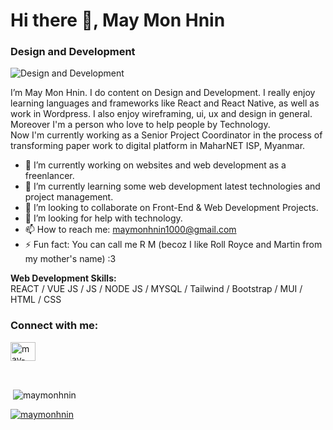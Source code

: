 <h1>Hi there 👋, May Mon Hnin</h1> 
<h3>Design and Development</h3>

![Design and Development](https://media.licdn.com/dms/image/D5603AQGWVOYU7kINiQ/profile-displayphoto-shrink_200_200/0/1689886884992?e=1703116800&v=beta&t=UIfVWCuIGUURo68u61NlSIf4yeX7_Mh0VXUh-rYgIDg)

I’m May Mon Hnin. I do content on Design and Development. I really enjoy learning languages and frameworks like React and React Native, as well as work in Wordpress. I also enjoy wireframing, ui, ux and design in general. <br/>
Moreover I'm a person who love to help people by Technology. <br/>
Now I'm currently working as a Senior Project Coordinator in the process of transforming paper work to digital platform in MaharNET ISP, Myanmar. 

- 🔭 I’m currently working on websites and web development as a freenlancer. 
- 🌱 I’m currently learning some web development latest technologies and project management. 
- 👯 I’m looking to collaborate on Front-End & Web Development Projects. 
- 🤔 I’m looking for help with technology. 
- 📫 How to reach me: maymonhnin1000@gmail.com 
- ⚡ Fun fact: You can call me R M (becoz I like Roll Royce and Martin from my mother's name) :3 

<b>Web Development Skills:</b> 
<br/>REACT / VUE JS / JS / NODE JS / MYSQL / Tailwind / Bootstrap / MUI / HTML / CSS

<h3 align="left">Connect with me:</h3>
<p align="left">
<a href="https://linkedin.com/in/may-mon-hnin-533062201" target="blank"><img align="center" src="https://raw.githubusercontent.com/rahuldkjain/github-profile-readme-generator/master/src/images/icons/Social/linked-in-alt.svg" alt="may-mon-hnin-533062201" height="30" width="40" /></a>
<!-- <a href="https://github.com/maymonhnin" target="blank"><img src='https://cdn.jsdelivr.net/npm/simple-icons@3.0.1/icons/github.svg' alt='github' height='30' width="40"> </a> -->
</p>
<br/>

<p>&nbsp;<img align="center" src="https://github-readme-stats.vercel.app/api?username=maymonhnin&show_icons=true&locale=en" alt="maymonhnin" /></p>

<p align="left"> <a href="https://github.com/ryo-ma/github-profile-trophy"><img src="https://github-profile-trophy.vercel.app/?username=maymonhnin" alt="maymonhnin" /></a> </p>

